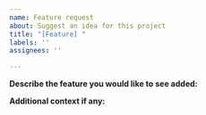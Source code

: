 ```yaml
---
name: Feature request
about: Suggest an idea for this project
title: "[Feature] "
labels: ''
assignees: ''

---
```


**Describe the feature you would like to see added:**



**Additional context if any:**
<!-- Add any other context or screenshots about the feature request here. -->
